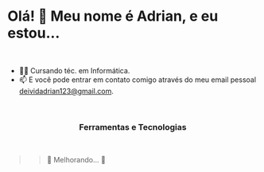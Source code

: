 # Olá! 👋 Meu nome é Adrian, e eu estou...

<br />

- 👨‍💻 Cursando téc. em Informática.
- 📫 E você pode entrar em contato comigo através do meu email pessoal deividadrian123@gmail.com.

<br />

<h3 align="center">Ferramentas e Tecnologias</h3>
<br />

>> :construction: Melhorando... :construction:
